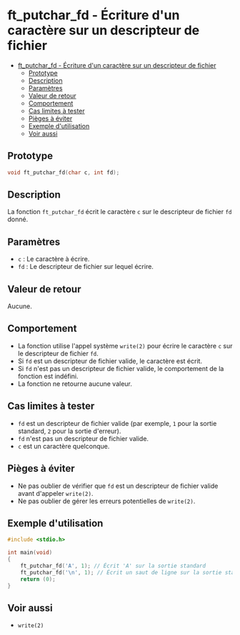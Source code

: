 # ft_putchar_fd - Écriture d'un caractère sur un descripteur de fichier

- [ft\_putchar\_fd - Écriture d'un caractère sur un descripteur de fichier](#ft_putchar_fd---écriture-dun-caractère-sur-un-descripteur-de-fichier)
	- [Prototype](#prototype)
	- [Description](#description)
	- [Paramètres](#paramètres)
	- [Valeur de retour](#valeur-de-retour)
	- [Comportement](#comportement)
	- [Cas limites à tester](#cas-limites-à-tester)
	- [Pièges à éviter](#pièges-à-éviter)
	- [Exemple d'utilisation](#exemple-dutilisation)
	- [Voir aussi](#voir-aussi)

## Prototype

```c
void ft_putchar_fd(char c, int fd);
```

## Description

La fonction `ft_putchar_fd` écrit le caractère `c` sur le descripteur de fichier `fd` donné.

## Paramètres

* `c` : Le caractère à écrire.
* `fd` : Le descripteur de fichier sur lequel écrire.

## Valeur de retour

Aucune.

## Comportement

* La fonction utilise l'appel système `write(2)` pour écrire le caractère `c` sur le descripteur de fichier `fd`.
* Si `fd` est un descripteur de fichier valide, le caractère est écrit.
* Si `fd` n'est pas un descripteur de fichier valide, le comportement de la fonction est indéfini.
* La fonction ne retourne aucune valeur.

## Cas limites à tester

* `fd` est un descripteur de fichier valide (par exemple, `1` pour la sortie standard, `2` pour la sortie d'erreur).
* `fd` n'est pas un descripteur de fichier valide.
* `c` est un caractère quelconque.

## Pièges à éviter

* Ne pas oublier de vérifier que `fd` est un descripteur de fichier valide avant d'appeler `write(2)`.
* Ne pas oublier de gérer les erreurs potentielles de `write(2)`.

## Exemple d'utilisation

```c
#include <stdio.h>

int main(void)
{
    ft_putchar_fd('A', 1); // Écrit 'A' sur la sortie standard
    ft_putchar_fd('\n', 1); // Écrit un saut de ligne sur la sortie standard
    return (0);
}
```

## Voir aussi

* `write(2)`
